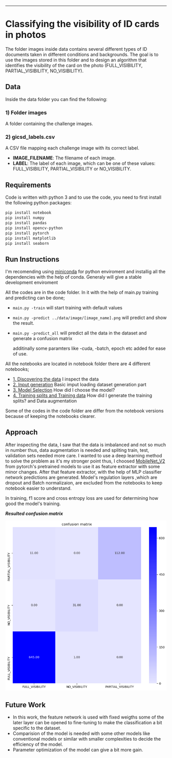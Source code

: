***


# Classifying the visibility of ID cards in photos

The folder images inside data contains several different types of ID documents taken in different conditions and backgrounds. The goal is to use the images stored in this folder and to design an algorithm that identifies the visibility of the card on the photo (FULL_VISIBILITY, PARTIAL_VISIBILITY, NO_VISIBILITY).

## Data

Inside the data folder you can find the following:

### 1) Folder images
A folder containing the challenge images.

### 2) gicsd_labels.csv
A CSV file mapping each challenge image with its correct label.
 - **IMAGE_FILENAME**: The filename of each image.
 - **LABEL**: The label of each image, which can be one of these values: FULL_VISIBILITY, PARTIAL_VISIBILITY or NO_VISIBILITY. 



## Requirements
Code is written with python 3 and to use the code, you need to first install the following python packages:

```Shell
pip install notebook
pip install numpy
pip install pandas
pip install opencv-python
pip install pytorch
pip install matplotlib
pip install seaborn
```

 
## Run Instructions

I'm recomending using [miniconda](https://docs.conda.io/en/latest/miniconda.html) for python enviroment and installig all the dependencies with the help of conda. Generaly will give a stable development enviroment

All the codes are in the code folder. In it with the help of main.py training and predicting can be done;
 - ```main.py -train``` will start training with default values
 - ```main.py -predict ../data/image/[image_name].png``` will predict and show the result.
 - ```main.py -predict_all``` will predict all the data in the dataset and generate a confusion matrix
 
     additinally some paramters like -cuda, -batch, epoch etc added for ease of use.

All the notebooks are located in notebook folder there are 4 different notebooks;

 - [1. Discovering the data](notebooks%2F1.+Discovering+the+data.ipynb) I inspect the data
 - [2. Input generation](notebooks%2F2.+Input+generation.ipynb) Basic imput loading dataset generation part
 - [3. Model Selection](notebooks%2F3.+Model+Selection.ipynb) How did I choose the model?
 - [4. Training splits and Training data](notebooks%2F4.+Training+splits+and+Training+data.ipynb) How did I generate the training splits? and Data augmentation

Some of the codes in the code folder are differ from the notebook versions because of keeping the notebooks clearer.

## Approach

After inspecting the data, I saw that the data is imbalanced and not so much in number thus, data augmentation is needed and spliting train, test, validation sets needed more care.
I wanted to use a deep learning method to solve the problem as it's my stronger point thus, I choosed [MobileNet_V2](https://arxiv.org/abs/1801.04381) from pytorch's pretrained models to use it as feature extractor with some minor changes. After that feature extractor, with the help of MLP classifier network predictions are generated. Model's regulation layers ,which are dropout and Batch normalizaion, are excluded from the notebooks to keep notebook easier to understand.

In training, f1 score and cross entropy loss are used for determining how good the model's training.

***Resulted confusion matrix***

![confusion matrix](misc/confusion_matrix.png)

## Future Work

 * In this work, the feature network is used with fixed weigths some of the later layer can be opened to fine-tuning to make the classification a bit specific to the dataset.
 * Comparision of the model is needed with some other models like conventional models or similar with smaller complexities to decide the efficiency of the model.
 * Parameter optimization of the model can give a bit more gain.
